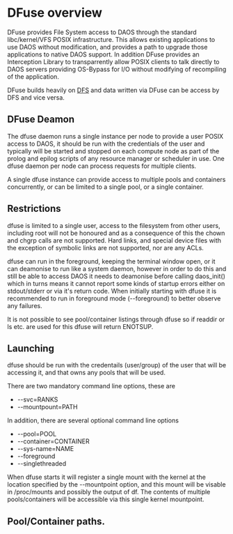 # DFuse overview

DFuse provides File System access to DAOS through the standard libc/kernel/VFS
POSIX infrastructure.  This allows existing applications to use DAOS without
modification, and provides a path to upgrade those applications to native DAOS
support.  In addition DFuse provides an Interception Library to transparrently
allow POSIX clients to talk directly to DAOS servers providing OS-Bypass for
I/O without modifying of recompiling of the application.

DFuse builds heavily on [DFS](../dfs/README.md) and data written via DFuse can
be access by DFS and vice versa.

## DFuse Deamon

The dfuse daemon runs a single instance per node to provide a user POSIX access
to DAOS, it should be run with the credentials of the user and typically will
be started and stopped on each compute node as part of the prolog and epilog
scripts of any resource manager or scheduler in use.  One dfuse daemon per node
can process requests for multiple clients.

A single dfuse instance can provide access to multiple pools and containers
concurrently, or can be limited to a single pool, or a single container.

## Restrictions

dfuse is limited to a single user, access to the filesystem from other users,
including root will not be honoured and as a consequence of this the chown
and chgrp calls are not supported.  Hard links, and special device files with
the exception of symbolic links are not supported, nor are any ACLs.

dfuse can run in the foreground, keeping the terminal window open, or it can
deamonise to run like a system daemon, however in order to do this and still be
able to access DAOS it needs to deamonise before calling daos_init() which in
turns means it cannot report some kinds of startup errors either on
stdout/stderr or via it's return code.  When initially starting with dfuse it
is recommended to run in foreground mode (--foreground) to better observe
any failures.

It is not possible to see pool/container listings through dfuse so if readdir
or ls etc. are used for this dfuse will return ENOTSUP.

## Launching

dfuse should be run with the credentails (user/group) of the user that will
be accessing it, and that owns any pools that will be used.

There are two mandatory command line options, these are

* --svc=RANKS  <service replicas>
* --mountpount=PATH <path to mount DAOS>

In addition, there are several optional command line options

* --pool=POOL <pool to connect to>
* --container=CONTAINER <container to open>
* --sys-name=NAME <DAOS server name>
* --foreground <run in foreground>
* --singlethreaded <run single threaded>

When dfuse starts it will register a single mount with the kernel at the
location specified by the --mountpoint option, and this mount will be
visable in /proc/mounts and possibly the output of df.  The contents of
multiple pools/containers will be accessible via this single kernel
mountpoint.

## Pool/Container paths.
